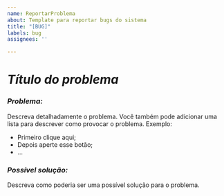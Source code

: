 ```yaml
---
name: ReportarProblema
about: Template para reportar bugs do sistema
title: "[BUG]"
labels: bug
assignees: ''

---
```


# *Título do problema*

### *Problema:*

Descreva detalhadamente o problema. Você também pode adicionar uma lista para descrever como provocar o problema. Exemplo:

- Primeiro clique aqui;
- Depois aperte esse botão;
- ...

### *Possível solução:*

Descreva como poderia ser uma possível solução para o problema.
